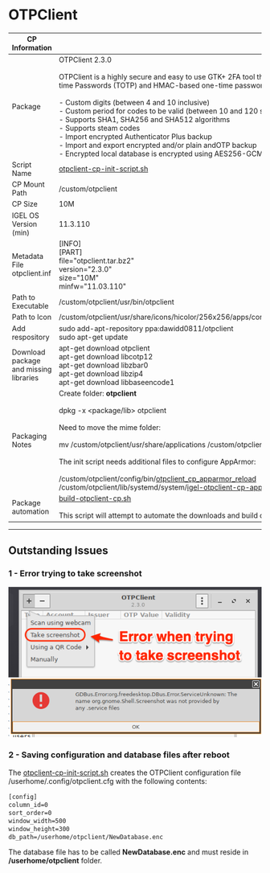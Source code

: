 # OTPClient

|  CP Information |            |
|--------------------|------------|
| Package | OTPClient 2.3.0 <br /><br /> OTPClient is a highly secure and easy to use GTK+ 2FA tool that supports both time-based one-time Passwords (TOTP) and HMAC-based one-time passwords (HOTP). Other features include: <br /><br /> - Custom digits (between 4 and 10 inclusive) <br /> - Custom period for codes to be valid (between 10 and 120 seconds inclusive) <br /> - Supports SHA1, SHA256 and SHA512 algorithms <br /> - Supports steam codes <br /> - Import encrypted Authenticator Plus backup <br /> - Import and export encrypted and/or plain andOTP backup <br /> - Encrypted local database is encrypted using AES256-GCM |
| Script Name | [otpclient-cp-init-script.sh](otpclient-cp-init-script.sh) |
| CP Mount Path | /custom/otpclient |
| CP Size | 10M |
| IGEL OS Version (min) | 11.3.110 |
| Metadata File <br /> otpclient.inf | [INFO] <br /> [PART] <br /> file="otpclient.tar.bz2" <br /> version="2.3.0" <br /> size="10M" <br /> minfw="11.03.110" |
| Path to Executable | /custom/otpclient/usr/bin/otpclient |
| Path to Icon | /custom/otpclient/usr/share/icons/hicolor/256x256/apps/com.github.paolostivanin.OTPClient.png |
| Add respository | sudo add-apt-repository ppa:dawidd0811/otpclient <br /> sudo apt-get update |
| Download package and missing libraries | apt-get download otpclient <br /> apt-get download libcotp12 <br /> apt-get download libzbar0 <br /> apt-get download libzip4 <br /> apt-get download libbaseencode1 |
| Packaging Notes | Create folder: **otpclient** <br /> <br /> dpkg -x <package/lib> otpclient <br /><br /> Need to move the mime folder: <br /><br />mv /custom/otpclient/usr/share/applications /custom/otpclient/usr/share/applications.mime <br /><br />The init script needs additional files to configure AppArmor: <br /><br /> /custom/otpclient/config/bin/[otpclient_cp_apparmor_reload](otpclient_cp_apparmor_reload) <br /> /custom/otpclient/lib/systemd/system/[igel-otpclient-cp-apparmor-reload.service](igel-otpclient-cp-apparmor-reload.service) |
| Package automation | [build-otpclient-cp.sh](build-otpclient-cp.sh) <br /><br /> This script will attempt to automate the downloads and build of otpclient.tar.bz2 |

-----
## Outstanding Issues

### 1 - Error trying to take screenshot

![Error-Take-Screenshot](Error-Take-screenshot.png)
![GDBus.ErrorScreenshot](GDBus.ErrorScreenshot.png)

### 2 - Saving configuration and database files after reboot

The [otpclient-cp-init-script.sh](otpclient-cp-init-script.sh) creates the OTPClient configuration file /userhome/.config/otpclient.cfg with the following contents:

```{config file}
[config]
column_id=0
sort_order=0
window_width=500
window_height=300
db_path=/userhome/otpclient/NewDatabase.enc
  ```
The database file has to be called **NewDatabase.enc** and must reside in **/userhome/otpclient** folder.
